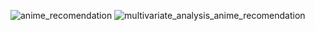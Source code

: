 ![anime_recomendation](https://github.com/user-attachments/assets/2cebff9b-f7f7-40df-8aee-cc42d9d7baa9)
![multivariate_analysis_anime_recomendation](https://github.com/user-attachments/assets/e3ee7d1f-fe92-40f8-855f-891ed68a0844)
